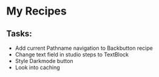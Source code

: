 # My Recipes

## Tasks:

- Add current Pathname navigation to Backbutton recipe
- Change text field in studio steps to TextBlock
- Style Darkmode button
- Look into caching

